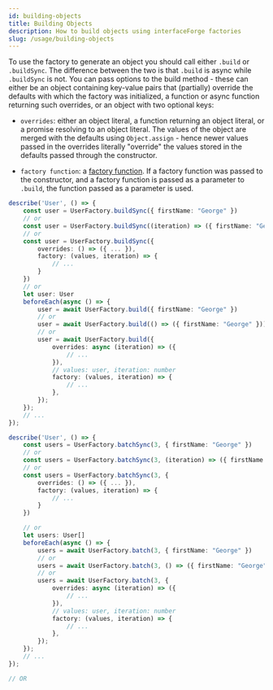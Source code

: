 ```yaml
---
id: building-objects
title: Building Objects
description: How to build objects using interfaceForge factories
slug: /usage/building-objects
---
```


To use the factory to generate an object you should call either `.build` or `.buildSync`. The difference between the two
is that `.build` is async while `.buildSync` is not. You can pass options to the build method - these can either be an
object containing key-value pairs that (partially) override the defaults with which the factory was initialized, a
function or async function returning such overrides, or an object with two optional keys:

- `overrides`: either an object literal, a function returning an object literal, or a promise resolving to an object
    literal. The values of the object are merged with the defaults using `Object.assign` - hence newer values passed in
    the overrides literally "override" the values stored in the defaults passed through the constructor.

- `factory function`: a [factory function](#passing-a-factory-function). If a factory function was passed to the
    constructor, and a factory function is passed as a parameter to `.build`, the function passed as a parameter is used.

```typescript title="User.spec.ts"
describe('User', () => {
    const user = UserFactory.buildSync({ firstName: "George" })
    // or
    const user = UserFactory.buildSync((iteration) => ({ firstName: "George" + " " + iteration.toString() }))
    // or
    const user = UserFactory.buildSync({
        overrides: () => ({ ... }),
        factory: (values, iteration) => {
            // ...
        }
    })
    // or
    let user: User
    beforeEach(async () => {
        user = await UserFactory.build({ firstName: "George" })
        // or
        user = await UserFactory.build(() => ({ firstName: "George" }))
        // or
        user = await UserFactory.build({
            overrides: async (iteration) => ({
                // ...
            }),
            // values: user, iteration: number
            factory: (values, iteration) => {
                // ...
            },
        });
    });
    // ...
});

describe('User', () => {
    const users = UserFactory.batchSync(3, { firstName: "George" })
    // or
    const users = UserFactory.batchSync(3, (iteration) => ({ firstName: "George" + " " + iteration.toString() }))
    // or
    const users = UserFactory.batchSync(3, {
        overrides: () => ({ ... }),
        factory: (values, iteration) => {
            // ...
        }
    })

    // or
    let users: User[]
    beforeEach(async () => {
        users = await UserFactory.batch(3, { firstName: "George" })
        // or
        users = await UserFactory.batch(3, () => ({ firstName: "George" }))
        // or
        users = await UserFactory.batch(3, {
            overrides: async (iteration) => ({
                // ...
            }),
            // values: user, iteration: number
            factory: (values, iteration) => {
                // ...
            },
        });
    });
    // ...
});

// OR
```
